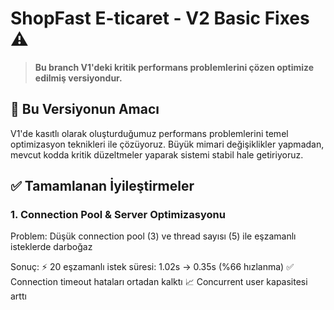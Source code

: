 # ShopFast E-ticaret - V2 Basic Fixes  ⚠️

> **Bu branch V1'deki kritik performans problemlerini çözen optimize edilmiş versiyondur.**

## 🎯 Bu Versiyonun Amacı

V1'de kasıtlı olarak oluşturduğumuz performans problemlerini temel optimizasyon teknikleri ile çözüyoruz. Büyük mimari değişiklikler yapmadan, mevcut kodda kritik düzeltmeler yaparak sistemi stabil hale getiriyoruz.

## ✅ Tamamlanan İyileştirmeler
### 1. Connection Pool & Server Optimizasyonu
Problem: Düşük connection pool (3) ve thread sayısı (5) ile eşzamanlı isteklerde darboğaz

Sonuç:
⚡ 20 eşzamanlı istek süresi: 1.02s → 0.35s (%66 hızlanma)
✅ Connection timeout hataları ortadan kalktı
📈 Concurrent user kapasitesi arttı